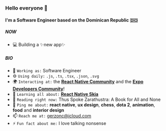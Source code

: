 ### Hello everyone 🦦

#### I'm a Software Engineer based on the Dominican Republic 🇩🇴

##### NOW

- 💻 Building a ✨new app✨

##### BIO

- 🏢 `Working as:` Software Engineer
- ⚙️ `Using daily:` `.js`, `.ts`, `.tsx`, `.json`, `.svg`
- 🌍 `Interacting at:` the [**React Native Community**](https://twitter.com/i/communities/1509407040095068166) and the [**Expo Developers Community**](https://discord.gg/m7mMbsX6)!
- 🌱 `Learning all about:` [**React Native Skia**](https://shopify.github.io/react-native-skia/)
- 📖 `Reading right now:` Thus Spoke Zarathustra: A Book for All and None
- 💬 `Ping me about:` **react native**, **ux design**, **chess**, **dota 2**, **animation**, **food** and **interior design**
- 📫 `Reach me at:` [gerzonc@icloud.com](mailto:gerzonc@icloud.com?subject=Let%27s%20talk)
- ⚡️ `Fun fact about me:` I love talking nonsense 
